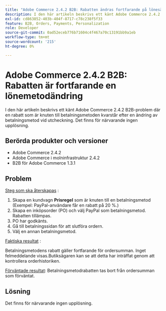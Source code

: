 ```yaml
---
title: "Adobe Commerce 2.4.2 B2B: Rabatten ändras fortfarande på lönesätt"
description: I den här artikeln beskrivs ett känt Adobe Commerce 2.4.2 B2B-problem där en rabatt som är knuten till betalningsmetoden kvarstår efter en ändring av betalningsmetod vid utcheckning. Det finns för närvarande ingen upplösning.
exl-id: cd863852-403b-404f-8717-c78c238f5f33
feature: B2B, Orders, Payments, Personalization
role: Developer
source-git-commit: 0ad52eceb776b71604c4f467a70c13191bb9a1eb
workflow-type: tm+mt
source-wordcount: '215'
ht-degree: 0%

---
```


# Adobe Commerce 2.4.2 B2B: Rabatten är fortfarande en lönemetodändring

I den här artikeln beskrivs ett känt Adobe Commerce 2.4.2 B2B-problem där en rabatt som är knuten till betalningsmetoden kvarstår efter en ändring av betalningsmetod vid utcheckning. Det finns för närvarande ingen upplösning.

## Berörda produkter och versioner

* Adobe Commerce 2.4.2
* Adobe Commerce i molninfrastruktur 2.4.2
* B2B för Adobe Commerce 1.3.1


## Problem

<u>Steg som ska återskapas</u> :

1. Skapa en kundvagn **Prisregel** som är knuten till en betalningsmetod (Exempel: PayPal-användare får en rabatt på 20 %.)
1. Skapa en inköpsorder (PO) och välj PayPal som betalningsmetod. Rabatten tillämpas.
1. PO har godkänts.
1. Gå till betalningssidan för att slutföra ordern.
1. Välj en annan betalningsmetod.

<u>Faktiska resultat</u> :

Betalningsmetodens rabatt gäller fortfarande för ordersumman.  Inget felmeddelande visas.Butiksägaren kan se att detta har inträffat genom att kontrollera orderhistoriken.

<u>Förväntade resultat</u>: Betalningsmetodrabatten tas bort från ordersumman som förväntat.

## Lösning

Det finns för närvarande ingen upplösning.
